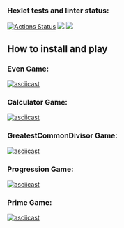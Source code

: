 ### Hexlet tests and linter status:
[![Actions Status](https://github.com/zluuba/python-project-49/workflows/hexlet-check/badge.svg)](https://github.com/zluuba/python-project-49/actions) <a href="https://codeclimate.com/github/zluuba/python-project-49/maintainability"><img src="https://api.codeclimate.com/v1/badges/8f30055514168a104cb1/maintainability" /></a> <a href="https://codeclimate.com/github/zluuba/python-project-49/test_coverage"><img src="https://api.codeclimate.com/v1/badges/8f30055514168a104cb1/test_coverage" /></a>

## How to install and play

### Even Game:
[![asciicast](https://asciinema.org/a/czXe8Qba7zYxDJugwpKTtRgMG.svg)](https://asciinema.org/a/czXe8Qba7zYxDJugwpKTtRgMG)

### Calculator Game:
[![asciicast](https://asciinema.org/a/Py5H3qA1l6nt21vKvbyo8JB4s.svg)](https://asciinema.org/a/Py5H3qA1l6nt21vKvbyo8JB4s)

### GreatestCommonDivisor Game:
[![asciicast](https://asciinema.org/a/ycL4JyR4DCvFapuTOwaEMAhYu.svg)](https://asciinema.org/a/ycL4JyR4DCvFapuTOwaEMAhYu)

### Progression Game:
[![asciicast](https://asciinema.org/a/PBE94ttXoDZKKZ4EcT5A3vaC7.svg)](https://asciinema.org/a/PBE94ttXoDZKKZ4EcT5A3vaC7)

### Prime Game:
[![asciicast](https://asciinema.org/a/rELtozb3KeYL1sz5XDkqLyZhv.svg)](https://asciinema.org/a/rELtozb3KeYL1sz5XDkqLyZhv)
